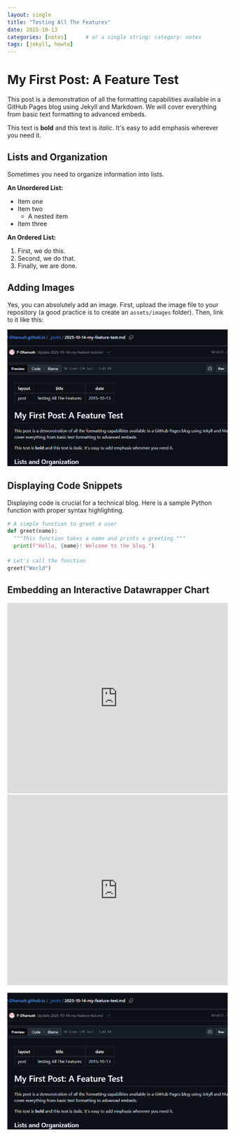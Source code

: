 ```yaml
---
layout: single
title: "Testing All The Features"
date: 2015-10-13
categories: [notes]      # or a single string: category: notes
tags: [jekyll, howto]
---
```


# My First Post: A Feature Test

This post is a demonstration of all the formatting capabilities available in a GitHub Pages blog using Jekyll and Markdown. We will cover everything from basic text formatting to advanced embeds.

This text is **bold** and this text is *italic*. It's easy to add emphasis wherever you need it.

## Lists and Organization

Sometimes you need to organize information into lists.

**An Unordered List:**
- Item one
- Item two
  - A nested item
- Item three

**An Ordered List:**
1. First, we do this.
2. Second, we do that.
3. Finally, we are done.

## Adding Images

Yes, you can absolutely add an image. First, upload the image file to your repository (a good practice is to create an `assets/images` folder). Then, link to it like this:

![A descriptive caption for my sample image](/assets/images/firstss.png)

## Displaying Code Snippets

Displaying code is crucial for a technical blog. Here is a sample Python function with proper syntax highlighting.

```python
# A simple function to greet a user
def greet(name):
  """This function takes a name and prints a greeting."""
  print(f"Hello, {name}! Welcome to the blog.")

# Let's call the function
greet("World")
```

## Embedding an Interactive Datawrapper Chart

<iframe title="Some repricing info'" aria-label="Map" id="datawrapper-chart-epn3b" src="https://datawrapper.dwcdn.net/epn3b/2/" scrolling="no" frameborder="0" style="width: 0; min-width: 100% !important; border: none;" height="435" data-external="1"></iframe>

<iframe title="Some repricing info'" aria-label="Map" id="datawrapper-chart-epn3b" src="https://datawrapper.dwcdn.net/epn3b/2/" scrolling="no" frameborder="0" style="width: 0; min-width: 100% !important; border: none;" height="435" data-external="1"></iframe>

![A descriptive caption for my sample image](/assets/images/firstss.png)

